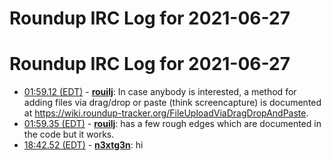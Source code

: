 # Roundup IRC Log for 2021-06-27 #
# Roundup IRC Log for 2021-06-27
* <a href="#01:59.12" id="01:59.12">01:59.12 (EDT)</a> - __[rouilj](https://github.com/rouilj)__: In case anybody is interested, a method for adding files via drag/drop or paste (think screencapture) is documented at <https://wiki.roundup-tracker.org/FileUploadViaDragDropAndPaste>.
* <a href="#01:59.35" id="01:59.35">01:59.35 (EDT)</a> - __[rouilj](https://github.com/rouilj)__: has a few rough edges which are documented in the code but it works.
* <a href="#18:42.52" id="18:42.52">18:42.52 (EDT)</a> - __[n3xtg3n](https://github.com/n3xtg3n)__: hi
